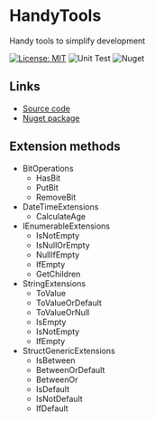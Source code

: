# HandyTools
Handy tools to simplify development

[![License: MIT](https://img.shields.io/badge/License-MIT-yellow.svg)](/LICENSE)
![Unit Test](https://github.com/nikodz/HandyTools/workflows/Unit-Test/badge.svg?branch=master)
![Nuget](https://github.com/nikodz/HandyTools/workflows/Nuget/badge.svg?branch=master)

## Links
- [Source code](https://github.com/nikodz/HandyTools)
- [Nuget package](https://www.nuget.org/packages/HandyTools)

## Extension methods

- BitOperations
  - HasBit
  - PutBit
  - RemoveBit
- DateTimeExtensions
  - CalculateAge
- IEnumerableExtensions
  - IsNotEmpty
  - IsNullOrEmpty
  - NullIfEmpty
  - IfEmpty
  - GetChildren
- StringExtensions
  - ToValue
  - ToValueOrDefault
  - ToValueOrNull
  - IsEmpty
  - IsNotEmpty
  - IfEmpty
- StructGenericExtensions
  - IsBetween
  - BetweenOrDefault
  - BetweenOr
  - IsDefault
  - IsNotDefault
  - IfDefault

